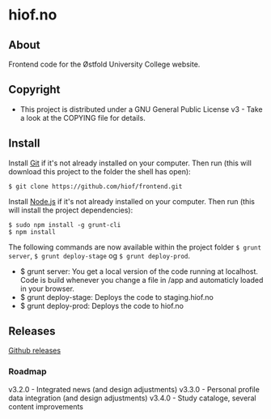 # hiof.no

## About

Frontend code for the Østfold University College website.


## Copyright

- This project is distributed under a  GNU General Public License v3 - Take a look at the COPYING file for details. 


## Install


Install [Git](http://git-scm.com) if it's not already installed on your computer. Then run (this will download this project to the folder the shell has open):

    $ git clone https://github.com/hiof/frontend.git


Install [Node.js](http://nodejs.org) if it's not already installed on your computer. Then run (this will install the project dependencies):

    $ sudo npm install -g grunt-cli
    $ npm install


The following commands are now available within the project folder `$ grunt server`, `$ grunt deploy-stage` og `$ grunt deploy-prod`. 

- $ grunt server: You get a local version of the code running at localhost. Code is build whenever you change a file in /app and automaticly loaded in your browser.
- $ grunt deploy-stage: Deploys the code to staging.hiof.no
- $ grunt deploy-prod: Deploys the code to hiof.no


## Releases

[Github releases](https://github.com/hiof/frontend/releases)

### Roadmap

v3.2.0 - Integrated news (and design adjustments)
v3.3.0 - Personal profile data integration (and design adjustments)
v3.4.0 - Study cataloge, several content improvements




